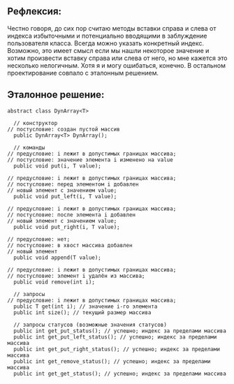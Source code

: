 ## Рефлексия:
Честно говоря, до сих пор считаю методы вставки справа и слева от индекса избыточными и потенциально вводящими в заблуждение пользователя класса. Всегда можно указать конкретный индекс. Возможно, это имеет смысл если мы нашли некоторое значение и хотим произвести вставку справа или слева от него, но мне кажется это несколько нелогичным. Хотя я и могу ошибаться, конечно. В остальном проектирование совпало с эталонным решением. 

## Эталонное решение:
```
abstract class DynArray<T>

  // конструктор
// постусловие: создан пустой массив
  public DynArray<T> DynArray();

  // команды
// предусловие: i лежит в допустимых границах массива; 
// постусловие: значение элемента i изменено на value
  public void put(i, T value);

// предусловие: i лежит в допустимых границах массива; 
// постусловие: перед элементом i добавлен 
// новый элемент с значением value; 
  public void put_left(i, T value);

// предусловие: i лежит в допустимых границах массива; 
// постусловие: после элемента i добавлен 
// новый элемент с значением value;
  public void put_right(i, T value);

// предусловие: нет; 
// постусловие: в хвост массива добавлен 
// новый элемент
  public void append(T value); 

// предусловие: i лежит в допустимых границах массива; 
// постусловие: элемент i удалён из массива;
  public void remove(int i); 

  // запросы 
// предусловие: i лежит в допустимых границах массива;
  public T get(int i); // значение i-го элемента 
  public int size(); // текущий размер массива 

  // запросы статусов (возможные значения статусов)
  public int get_put_status(); // успешно; индекс за пределами массива
  public int get_put_left_status(); // успешно; индекс за пределами массива
  public int get_put_right_status(); // успешно; индекс за пределами массива
  public int get_remove_status(); // успешно; индекс за пределами массива
  public int get_get_status(); // успешно; индекс за пределами массива
```
